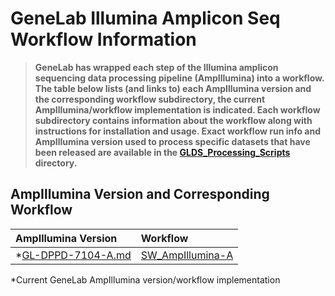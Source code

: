 # GeneLab Illumina Amplicon Seq Workflow Information

> **GeneLab has wrapped each step of the Illumina amplicon sequencing data processing pipeline (AmpIllumina) into a workflow. The table below lists (and links to) each AmpIllumina version and the corresponding workflow subdirectory, the current AmpIllumina/workflow implementation is indicated. Each workflow subdirectory contains information about the workflow along with instructions for installation and usage. Exact workflow run info and AmpIllumina version used to process specific datasets that have been released are available in the [GLDS_Processing_Scripts](../GLDS_Processing_Scripts) directory.**  

## AmpIllumina Version and Corresponding Workflow

|AmpIllumina Version|Workflow|
|:------------------|:-------|
|*[GL-DPPD-7104-A.md](../Pipeline_GL-DPPD-7104_Versions/GL-DPPD-7104-A.md)|[SW_AmpIllumina-A](SW_AmpIllumina-A)|

*Current GeneLab AmpIllumina version/workflow implementation
